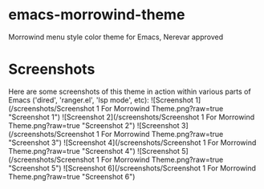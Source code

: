# emacs-morrowind-theme
Morrowind menu style color theme for Emacs, Nerevar approved

# Screenshots
Here are some screenshots of this theme in action within various parts of Emacs ('dired', 'ranger.el', 'lsp mode', etc):
![Screenshot 1](/screenshots/Screenshot 1 For Morrowind Theme.png?raw=true "Screenshot 1")
![Screenshot 2](/screenshots/Screenshot 1 For Morrowind Theme.png?raw=true "Screenshot 2")
![Screenshot 3](/screenshots/Screenshot 1 For Morrowind Theme.png?raw=true "Screenshot 3")
![Screenshot 4](/screenshots/Screenshot 1 For Morrowind Theme.png?raw=true "Screenshot 4")
![Screenshot 5](/screenshots/Screenshot 1 For Morrowind Theme.png?raw=true "Screenshot 5")
![Screenshot 6](/screenshots/Screenshot 1 For Morrowind Theme.png?raw=true "Screenshot 6")
